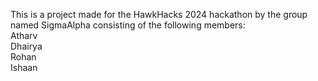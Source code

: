 This is a project made for the HawkHacks 2024 hackathon by the group named SigmaAlpha consisting of the following members: </br>
Atharv </br>
Dhairya </br>
Rohan </br>
Ishaan </br>